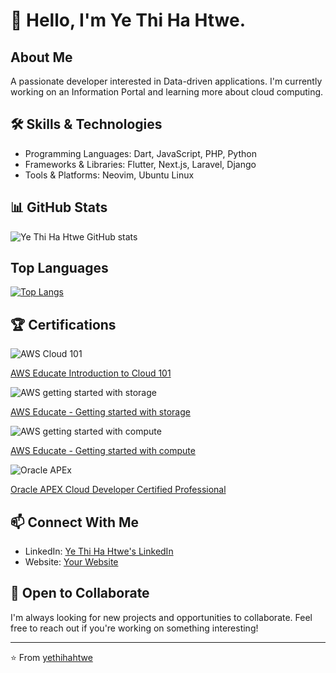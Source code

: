 # 👋 Hello, I'm Ye Thi Ha Htwe.

## About Me
A passionate developer interested in Data-driven applications. I'm currently working on an Information Portal and learning more about cloud computing.

## 🛠️ Skills & Technologies
- Programming Languages: Dart, JavaScript, PHP, Python
- Frameworks & Libraries: Flutter, Next.js, Laravel, Django 
- Tools & Platforms: Neovim, Ubuntu Linux

## 📊 GitHub Stats
![Ye Thi Ha Htwe GitHub stats](https://github-readme-stats-iota-three-22.vercel.app/api?username=yethihahtwe&show_icons=true&theme=vue-dark&rank_icon=github&include_all_commits=true)

## Top Languages
[![Top Langs](https://github-readme-stats-iota-three-22.vercel.app/api/top-langs/?username=yethihahtwe&layout=donut&theme=vue-dark)](https://github.com/yethihahtwe/github-readme-stats)

## 🏆 Certifications

![AWS Cloud 101](https://images.credly.com/size/220x220/images/8d67bbf4-128b-4141-b5f1-1bc61bbfbaa6/image.png)

[AWS Educate Introduction to Cloud 101](https://www.credly.com/badges/eb48dc72-e7bf-48fd-af98-86e9044cb8cb/public_url)

![AWS getting started with storage](https://images.credly.com/images/5bf37709-4b69-4cdc-9edc-af7b3370d427/image.png)

[AWS Educate - Getting started with storage](https://www.credly.com/badges/ea671489-5834-45f5-b62c-3c744d7f9894/public_url)

![AWS getting started with compute](https://images.credly.com/images/9358115e-ead7-47c2-91e2-165b6a650a1b/image.png)

[AWS Educate - Getting started with compute](https://www.credly.com/badges/6f29dd92-e43b-4907-8730-7e142b1d87e8/public_url)

![Oracle APEx](https://brm-workforce.oracle.com/pdf/certview/images/APEX23OCP.png)

[Oracle APEX Cloud Developer Certified Professional](https://catalog-education.oracle.com/ords/certview/sharebadge?id=94DC0FB3653362A07DB51A1E674D50BEE987501DFDEB1F12EF98C26A181FA16E)

## 📫 Connect With Me
- LinkedIn: [Ye Thi Ha Htwe's LinkedIn](https://linkedin.com/in/yethihahtwe)
- Website: [Your Website](https://yethihahtwe.github.io)

## 🤝 Open to Collaborate
I'm always looking for new projects and opportunities to collaborate. Feel free to reach out if you're working on something interesting!

---
⭐️ From [yethihahtwe](https://github.com/yethihahtwe)

